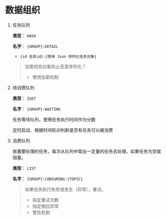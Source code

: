 # 数据组织


1. 任务队列

   **类型**： `HASH`

   **名字**： `{GROUP}:DETAIL`

   - `{id 任务id}:{使用 Json 序列化任务对象}`

   > 加密校验对象防止恶意序列化？
   >
   > - 使用加密机制

2. 待消费队列

   **类型**： `ZSET`

   **名字**： `{GROUP}:WAITING`

   任务等待队列，使用任务执行时间作为分数

   定时启动、根据时间轮训判断是否有任务可以被消费

3. 消费队列

   放置要处理的任务，每次从队列中取出一定量的任务去处理，如果任务为空就阻塞。

   **类型**： `LIST`

   **名字**： `{GROUP}:CONSUMING:{TOPIC}`

   > 如果任务执行失败或发生（异常），重试。
   > - 指定重试次数
   > - 指定相应异常
   > - 警告机制


